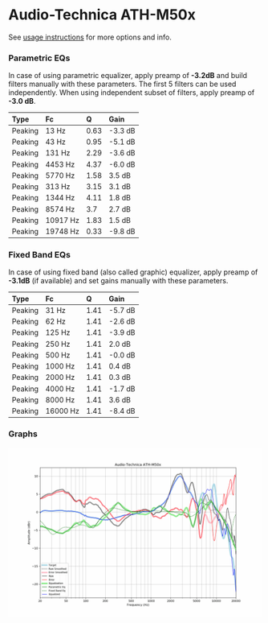 # Audio-Technica ATH-M50x
See [usage instructions](https://github.com/jaakkopasanen/AutoEq#usage) for more options and info.

### Parametric EQs
In case of using parametric equalizer, apply preamp of **-3.2dB** and build filters manually
with these parameters. The first 5 filters can be used independently.
When using independent subset of filters, apply preamp of **-3.0 dB**.

| Type    | Fc       |    Q | Gain    |
|:--------|:---------|:-----|:--------|
| Peaking | 13 Hz    | 0.63 | -3.3 dB |
| Peaking | 43 Hz    | 0.95 | -5.1 dB |
| Peaking | 131 Hz   | 2.29 | -3.6 dB |
| Peaking | 4453 Hz  | 4.37 | -6.0 dB |
| Peaking | 5770 Hz  | 1.58 | 3.5 dB  |
| Peaking | 313 Hz   | 3.15 | 3.1 dB  |
| Peaking | 1344 Hz  | 4.11 | 1.8 dB  |
| Peaking | 8574 Hz  | 3.7  | 2.7 dB  |
| Peaking | 10917 Hz | 1.83 | 1.5 dB  |
| Peaking | 19748 Hz | 0.33 | -9.8 dB |

### Fixed Band EQs
In case of using fixed band (also called graphic) equalizer, apply preamp of **-3.1dB**
(if available) and set gains manually with these parameters.

| Type    | Fc       |    Q | Gain    |
|:--------|:---------|:-----|:--------|
| Peaking | 31 Hz    | 1.41 | -5.7 dB |
| Peaking | 62 Hz    | 1.41 | -2.6 dB |
| Peaking | 125 Hz   | 1.41 | -3.9 dB |
| Peaking | 250 Hz   | 1.41 | 2.0 dB  |
| Peaking | 500 Hz   | 1.41 | -0.0 dB |
| Peaking | 1000 Hz  | 1.41 | 0.4 dB  |
| Peaking | 2000 Hz  | 1.41 | 0.3 dB  |
| Peaking | 4000 Hz  | 1.41 | -1.7 dB |
| Peaking | 8000 Hz  | 1.41 | 3.6 dB  |
| Peaking | 16000 Hz | 1.41 | -8.4 dB |

### Graphs
![](./Audio-Technica%20ATH-M50x.png)